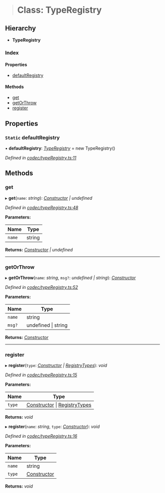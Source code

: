 > # Class: TypeRegistry

## Hierarchy

* **TypeRegistry**

### Index

#### Properties

* [defaultRegistry](_codec_typeregistry_.typeregistry.md#static-defaultregistry)

#### Methods

* [get](_codec_typeregistry_.typeregistry.md#get)
* [getOrThrow](_codec_typeregistry_.typeregistry.md#getorthrow)
* [register](_codec_typeregistry_.typeregistry.md#register)

## Properties

### `Static` defaultRegistry

▪ **defaultRegistry**: *[TypeRegistry](_codec_typeregistry_.typeregistry.md)* =  new TypeRegistry()

*Defined in [codec/typeRegistry.ts:11](https://github.com/polkadot-js/api/blob/c47ed58/packages/types/src/codec/typeRegistry.ts#L11)*

## Methods

###  get

▸ **get**(`name`: *string*): *[Constructor](../interfaces/_types_.constructor.md) | undefined*

*Defined in [codec/typeRegistry.ts:48](https://github.com/polkadot-js/api/blob/c47ed58/packages/types/src/codec/typeRegistry.ts#L48)*

**Parameters:**

Name | Type |
------ | ------ |
`name` | string |

**Returns:** *[Constructor](../interfaces/_types_.constructor.md) | undefined*

___

###  getOrThrow

▸ **getOrThrow**(`name`: *string*, `msg?`: *undefined | string*): *[Constructor](../interfaces/_types_.constructor.md)*

*Defined in [codec/typeRegistry.ts:52](https://github.com/polkadot-js/api/blob/c47ed58/packages/types/src/codec/typeRegistry.ts#L52)*

**Parameters:**

Name | Type |
------ | ------ |
`name` | string |
`msg?` | undefined \| string |

**Returns:** *[Constructor](../interfaces/_types_.constructor.md)*

___

###  register

▸ **register**(`type`: *[Constructor](../interfaces/_types_.constructor.md) | [RegistryTypes](../modules/_types_.md#registrytypes)*): *void*

*Defined in [codec/typeRegistry.ts:15](https://github.com/polkadot-js/api/blob/c47ed58/packages/types/src/codec/typeRegistry.ts#L15)*

**Parameters:**

Name | Type |
------ | ------ |
`type` | [Constructor](../interfaces/_types_.constructor.md) \| [RegistryTypes](../modules/_types_.md#registrytypes) |

**Returns:** *void*

▸ **register**(`name`: *string*, `type`: *[Constructor](../interfaces/_types_.constructor.md)*): *void*

*Defined in [codec/typeRegistry.ts:16](https://github.com/polkadot-js/api/blob/c47ed58/packages/types/src/codec/typeRegistry.ts#L16)*

**Parameters:**

Name | Type |
------ | ------ |
`name` | string |
`type` | [Constructor](../interfaces/_types_.constructor.md) |

**Returns:** *void*